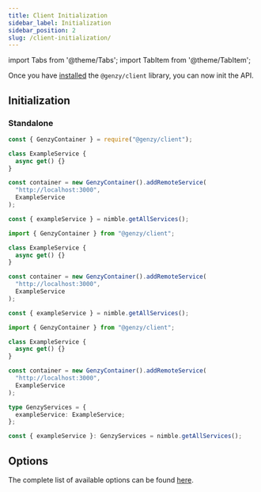```yaml
---
title: Client Initialization
sidebar_label: Initialization
sidebar_position: 2
slug: /client-initialization/
---
```


import Tabs from '@theme/Tabs';
import TabItem from '@theme/TabItem';

Once you have [installed](client-installation.md) the `@genzy/client` library, you can now init the API.

## Initialization

### Standalone

<Tabs groupId="lang">
  <TabItem value="cjs" label="CommonJS" default>

```js
const { GenzyContainer } = require("@genzy/client");

class ExampleService {
  async get() {}
}

const container = new GenzyContainer().addRemoteService(
  "http://localhost:3000",
  ExampleService
);

const { exampleService } = nimble.getAllServices();
```

  </TabItem>
  <TabItem value="mjs" label="ES modules">

```js
import { GenzyContainer } from "@genzy/client";

class ExampleService {
  async get() {}
}

const container = new GenzyContainer().addRemoteService(
  "http://localhost:3000",
  ExampleService
);

const { exampleService } = nimble.getAllServices();
```

  </TabItem>
  <TabItem value="ts" label="TypeScript">

```ts
import { GenzyContainer } from "@genzy/client";

class ExampleService {
  async get() {}
}

const container = new GenzyContainer().addRemoteService(
  "http://localhost:3000",
  ExampleService
);

type GenzyServices = {
  exampleService: ExampleService;
};

const { exampleService }: GenzyServices = nimble.getAllServices();
```

  </TabItem>
</Tabs>

## Options

The complete list of available options can be found [here](../../../client-api.md).
